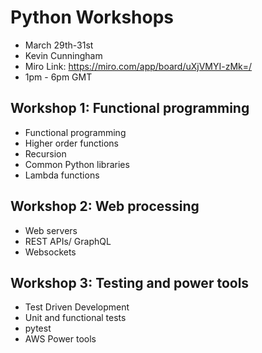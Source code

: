 # Python Workshops

- March 29th-31st
- Kevin Cunningham
- Miro Link: https://miro.com/app/board/uXjVMYI-zMk=/
- 1pm - 6pm GMT

## Workshop 1: Functional programming
- Functional programming
- Higher order functions 
- Recursion
- Common Python libraries
- Lambda functions

## Workshop 2: Web processing
- Web servers
- REST APIs/ GraphQL
- Websockets

## Workshop 3: Testing and power tools
- Test Driven Development
- Unit and functional tests 
- pytest
- AWS Power tools 